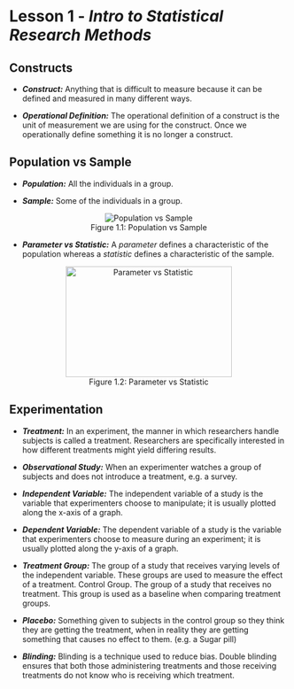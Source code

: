 # Lesson 1 - _Intro to Statistical Research Methods_

## Constructs

- **_Construct:_** Anything that is difficult to measure because it
can be defined and measured in many different ways. 
    
- **_Operational Definition:_** The operational definition of a construct is the
unit of measurement we are using for the construct. Once we operationally define something
it is no longer a construct.

## Population vs Sample
- **_Population:_** All the individuals in a group.   

- **_Sample:_** Some of the individuals in a group. 
<p align="center">
    <img align="center" alt="Population vs Sample" src=https://www.snapsurveys.com/blog/wp-content/uploads/2011/08/target-population.jpg><br/>
Figure 1.1: Population vs Sample
</p>

- **_Parameter vs Statistic:_** A _parameter_ defines a characteristic of the
population whereas a _statistic_ defines a characteristic of the sample.    
<p align="center">
    <img align="center" width="300" height="200" alt="Parameter vs Statistic" src=https://qph.fs.quoracdn.net/main-qimg-058791361f10bc9a0339823e1e01d3ec> <br/>
Figure 1.2: Parameter vs Statistic
</p>
  
## Experimentation
- **_Treatment:_** In an experiment, the manner in which researchers handle subjects
is called a treatment. Researchers are specifically interested in how different treatments
might yield differing results.    

- **_Observational Study:_** When an experimenter
watches a group of subjects and does not introduce a treatment, e.g. a survey.   
 
- **_Independent Variable:_** The independent variable of a study is the
variable that experimenters choose to manipulate; it is usually plotted along the x-axis of a
graph.    

- **_Dependent Variable:_** The dependent variable of a study is the variable
that experimenters choose to measure during an experiment; it is usually plotted along the
y-axis of a graph.

- **_Treatment Group:_** The group of a study that receives varying levels of
the independent variable. These groups are used to measure the effect of a treatment.
Control Group. The group of a study that receives no treatment. This
group is used as a baseline when comparing treatment groups.    

- **_Placebo:_** Something given to subjects in the control group so they think
they are getting the treatment, when in reality they are getting something that causes no effect
to them. (e.g. a Sugar pill)

- **_Blinding:_** Blinding is a technique used to reduce bias. Double blinding
ensures that both those administering treatments and those receiving treatments do not know
who is receiving which treatment.
